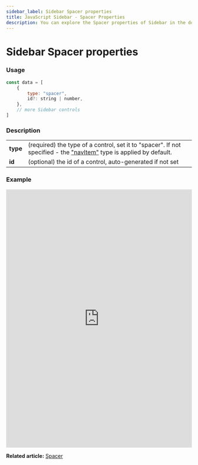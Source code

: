 ```yaml
---
sidebar_label: Sidebar Spacer properties
title: JavaScript Sidebar - Spacer Properties 
description: You can explore the Spacer properties of Sidebar in the documentation of the DHTMLX JavaScript UI library. Browse developer guides and API reference, try out code examples and live demos, and download a free 30-day evaluation version of DHTMLX Suite 7.
---
```


# Sidebar Spacer properties

### Usage

~~~js
const data = [
	{
		type: "spacer",
		id?: string | number,
    },
	// more Sidebar controls
]
~~~

### Description

<table>
	<tbody>
        <tr>
			<td><b>type</b></td>
			<td>(required) the type of a control, set it to "spacer". If not specified - the <a href="../../navitem">"navItem"</a> type is applied by default.</td>
		</tr>
		<tr>
			<td><b>id</b></td>
			<td>(optional) the id of a control, auto-generated if not set</td>
		</tr>
    </tbody>
</table>

### Example

<iframe src="https://snippet.dhtmlx.com/wk50830i?mode=js" frameborder="0" class="snippet_iframe" width="100%" height="700"></iframe>

**Related article:** [Spacer](sidebar/spacer.md)
